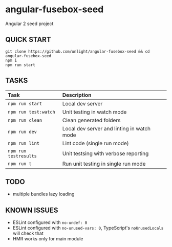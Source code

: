angular-fusebox-seed
====================
Angular 2 seed project

QUICK START
---
```
git clone https://github.com/unlight/angular-fusebox-seed && cd angular-fusebox-seed
npm i 
npm run start
```

TASKS
---
| Task                  | Description                                |
|:----------------------|:-------------------------------------------|
| `npm run start`       | Local dev server                           |
| `npm run test:watch`  | Unit testing in watch mode                 |
| `npm run clean`       | Clean generated folders                    |
| `npm run dev`         | Local dev server and linting in watch mode |
| `npm run lint`        | Lint code (single run mode)                |
| `npm run testresults` | Unit testsing with verbose reporting       |
| `npm run t`           | Run unit testing in single run mode        |


TODO
---
* multiple bundles lazy loading

KNOWN ISSUES
---
* ESLint configured with `no-undef: 0`
* ESLint configured with `no-unused-vars: 0`, TypeScript's `noUnusedLocals` will check that
* HMR works only for main module

